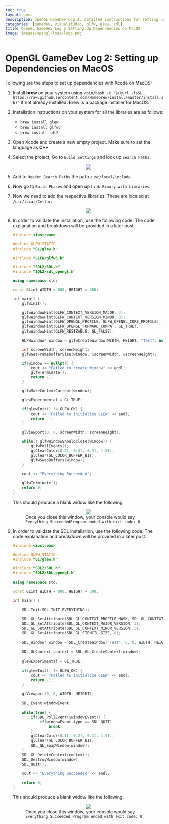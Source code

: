 ```yaml
---
toc: true
layout: post
description: OpenGL GameDev Log 2, detailed instructions for setting up and linking GLFW and GLEW with Xcode on MacOS.
categories: [gamedev, visualstudio, glfw, glew, sdl]
title: OpenGL GameDev Log 2 Setting Up Dependencies on MacOS
image: images/opengl-logs/logo.png
---
```

# OpenGL GameDev Log 2: Setting up Dependencies on MacOS

Following are the steps to set up dependencies with Xcode on MacOS:

1. Install **brew** on your system using `/bin/bash -c "$(curl -fsSL https://raw.githubusercontent.com/Homebrew/install/master/install.sh)"` if not already installed. Brew is a package installer for MacOS.
2. Installation instructions on your system for all the libraries are as follows:
    - `brew install glew`
    - `brew install glfw3`
    - `brew install sdl2`
3. Open Xcode and create a new empty project. Make sure to set the language as **C++**.
4. Select the project, Go to `Build Settings` and look up `Search Paths`.

    <figure class="image">
        <center>
            <img src="{{site.baseurl}}/images/opengl-logs/log_2_1.png">
        </center>
    </figure>

5. Add to `Header Search Paths` the path `/usr/local/include`.
6. Now go to `Build Phases` and open up `Link Binary with Libraries`.
7. Now we need to add the respective libraries. These are localed at `/usr/local/Cellar`.

    <figure class="image">
        <center>
            <img src="{{site.baseurl}}/images/opengl-logs/log_2_2.png">
        </center>
    </figure>
8. In order to validate the installation, use the following code. The code explanation and breakdown  will be provided in a later post.
    ```c++
    #include <iostream>

    #define GLEW_STATIC
    #include "GL/glew.h"

    #include "GLFW/glfw3.h"

    #include "SDL2/SDL.h"
    #include "SDL2/sdl_opengl.h"

    using namespace std;

    const GLint WIDTH = 800, HEIGHT = 600;

    int main() {
        glfwInit();

        glfwWindowHint(GLFW_CONTEXT_VERSION_MAJOR, 3);
        glfwWindowHint(GLFW_CONTEXT_VERSION_MINOR, 3);
        glfwWindowHint(GLFW_OPENGL_PROFILE, GLFW_OPENGL_CORE_PROFILE);
        glfwWindowHint(GLFW_OPENGL_FORWARD_COMPAT, GL_TRUE);
        glfwWindowHint(GLFW_RESIZABLE, GL_FALSE);

        GLFWwindow* window = glfwCreateWindow(WIDTH, HEIGHT, "Test", nullptr, nullptr);

        int screenWidth, screenHeight;
        glfwGetFramebufferSize(window, &screenWidth, &screenHeight);

        if(window == nullptr) {
            cout << "Failed to create Window" << endl;
            glfwTerminate();
            return -1;
        }

        glfwMakeContextCurrent(window);

        glewExperimental = GL_TRUE;

        if(glewInit() != GLEW_OK) {
            cout << "Failed to initialize GLEW" << endl;
            return -1;
        }

        glViewport(0, 0, screenWidth, screenHeight);

        while(! glfwWindowShouldClose(window)) {
            glfwPollEvents();
            glClearColor(0.2f, 0.3f, 0.3f, 1.0f);
            glClear(GL_COLOR_BUFFER_BIT);
            glfwSwapBuffers(window);
        }
        
        cout << "Everything Succeeded";

        glfwTerminate();
        return 0;
    }

    ```

    This should produce a blank widow like the following:

    <figure class="image">
        <center>
            <img src="{{site.baseurl}}/images/opengl-logs/log_2_3.png">
        </center>
        <figcaption>Once you close this window, your console would say <code>Everything SucceededProgram ended with exit code: 0</code></figcaption>
    </figure>

9. In order to validate the SDL installation, use the following code. The code explanation and breakdown  will be provided in a later post.
    ```c++
    #include <iostream>

    #define GLEW_STATIC
    #include "GL/glew.h"

    #include "SDL2/SDL.h"
    #include "SDL2/SDL_opengl.h"

    using namespace std;

    const GLint WIDTH = 800, HEIGHT = 600;

    int main() {
        
        SDL_Init(SDL_INIT_EVERYTHING);
        
        SDL_GL_SetAttribute(SDL_GL_CONTEXT_PROFILE_MASK, SDL_GL_CONTEXT_PROFILE_CORE);
        SDL_GL_SetAttribute(SDL_GL_CONTEXT_MAJOR_VERSION, 3);
        SDL_GL_SetAttribute(SDL_GL_CONTEXT_MINOR_VERSION, 3);
        SDL_GL_SetAttribute(SDL_GL_STENCIL_SIZE, 8);
        
        SDL_Window* window = SDL_CreateWindow("Test", 0, 0, WIDTH, HEIGHT, SDL_WINDOW_OPENGL);
        
        SDL_GLContext context = SDL_GL_CreateContext(window);
        
        glewExperimental = GL_TRUE;
        
        if(glewInit() != GLEW_OK) {
            cout << "Failed to initialize GLEW" << endl;
            return -1;
        }
        
        glViewport(0, 0, WIDTH, HEIGHT);
        
        SDL_Event windowEvent;
        
        while(true) {
            if(SDL_PollEvent(&windowEvent)) {
                if(windowEvent.type == SDL_QUIT)
                    break;
            }
            glClearColor(0.1f, 0.2f, 0.3f, 1.0f);
            glClear(GL_COLOR_BUFFER_BIT);
            SDL_GL_SwapWindow(window);
        }
        SDL_GL_DeleteContext(context);
        SDL_DestroyWindow(window);
        SDL_Quit();
        
        cout << "Everything Succeeded" << endl;
        
        return 0;
    }
    ```

    This should produce a blank widow like the following:

    <figure class="image">
        <center>
            <img src="{{site.baseurl}}/images/opengl-logs/log_2_4.png">
        </center>
        <figcaption>Once you close this window, your console would say <code>Everything Succeeded Program ended with exit code: 0</code></figcaption>
    </figure>
